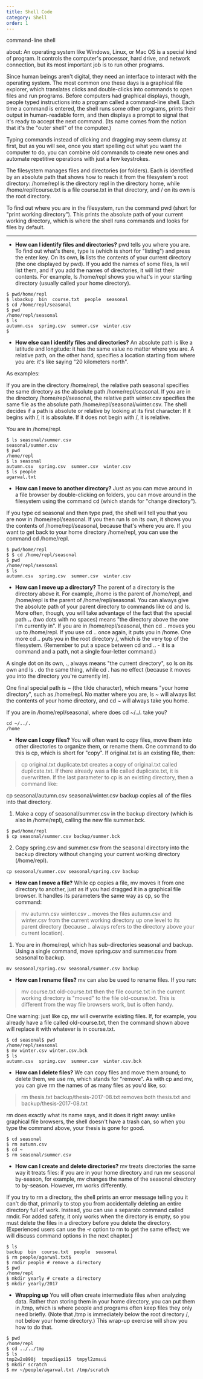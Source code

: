 ```yaml
---
title: Shell Code
category: Shell
order: 1
---
```


 command-line shell
 
 about:
 An operating system like Windows, Linux, or Mac OS is a special kind of program. It controls the computer's processor, hard drive, and network connection, but its most important job is to run other programs.

Since human beings aren't digital, they need an interface to interact with the operating system. The most common one these days is a graphical file explorer, which translates clicks and double-clicks into commands to open files and run programs. Before computers had graphical displays, though, people typed instructions into a program called a command-line shell. Each time a command is entered, the shell runs some other programs, prints their output in human-readable form, and then displays a prompt to signal that it's ready to accept the next command. (Its name comes from the notion that it's the "outer shell" of the computer.)

Typing commands instead of clicking and dragging may seem clumsy at first, but as you will see, once you start spelling out what you want the computer to do, you can combine old commands to create new ones and automate repetitive operations with just a few keystrokes.

The filesystem manages files and directories (or folders). Each is identified by an absolute path that shows how to reach it from the filesystem's root directory: /home/repl is the directory repl in the directory home, while /home/repl/course.txt is a file course.txt in that directory, and / on its own is the root directory.

To find out where you are in the filesystem, run the command pwd (short for "print working directory"). This prints the absolute path of your current working directory, which is where the shell runs commands and looks for files by default.

---

- **How can I identify files and directories?**
pwd tells you where you are. To find out what's there, type ls (which is short for "listing") and press the enter key. On its own, **ls** lists the contents of your current directory (the one displayed by pwd). If you add the names of some files, ls will list them, and if you add the names of directories, it will list their contents. For example, ls /home/repl shows you what's in your starting directory (usually called your home directory).

~~~
$ pwd/home/repl
$ lsbackup  bin  course.txt  people  seasonal
$ cd /home/repl/seasonal
$ pwd
/home/repl/seasonal
$ ls
autumn.csv  spring.csv  summer.csv  winter.csv
$
~~~

- **How else can I identify files and directories?**
An absolute path is like a latitude and longitude: it has the same value no matter where you are. A relative path, on the other hand, specifies a location starting from where you are: it's like saying "20 kilometers north".

As examples:

If you are in the directory /home/repl, the relative path seasonal specifies the same directory as the absolute path /home/repl/seasonal.
If you are in the directory /home/repl/seasonal, the relative path winter.csv specifies the same file as the absolute path /home/repl/seasonal/winter.csv.
The shell decides if a path is absolute or relative by looking at its first character: If it begins with /, it is absolute. If it does not begin with /, it is relative.

You are in /home/repl. 
~~~
$ ls seasonal/summer.csv
seasonal/summer.csv
$ pwd
/home/repl
$ ls seasonal
autumn.csv  spring.csv  summer.csv  winter.csv
$ ls people
agarwal.txt
~~~

- **How can I move to another directory?**
Just as you can move around in a file browser by double-clicking on folders, you can move around in the filesystem using the command cd (which stands for "change directory").

If you type cd seasonal and then type pwd, the shell will tell you that you are now in /home/repl/seasonal. If you then run ls on its own, it shows you the contents of /home/repl/seasonal, because that's where you are. If you want to get back to your home directory /home/repl, you can use the command cd /home/repl.

~~~
$ pwd/home/repl
$ $ cd /home/repl/seasonal
$ pwd
/home/repl/seasonal
$ ls
autumn.csv  spring.csv  summer.csv  winter.csv
~~~

- **How can I move up a directory?**
The parent of a directory is the directory above it. For example, /home is the parent of /home/repl, and /home/repl is the parent of /home/repl/seasonal. You can always give the absolute path of your parent directory to commands like cd and ls. More often, though, you will take advantage of the fact that the special path **..** (two dots with no spaces) means "the directory above the one I'm currently in". If you are in /home/repl/seasonal, then cd .. moves you up to /home/repl. If you use cd .. once again, it puts you in /home. One more cd .. puts you in the root directory /, which is the very top of the filesystem. (Remember to put a space between cd and .. - it is a command and a path, not a single four-letter command.)

A single dot on its own, ., always means "the current directory", so ls on its own and ls . do the same thing, while cd . has no effect (because it moves you into the directory you're currently in).

One final special path is ~ (the tilde character), which means "your home directory", such as /home/repl. No matter where you are, ls ~ will always list the contents of your home directory, and cd ~ will always take you home.

If you are in /home/repl/seasonal, where does cd ~/../. take you?
~~~
cd ~/../.
/home
~~~

- **How can I copy files?**
You will often want to copy files, move them into other directories to organize them, or rename them. One command to do this is cp, which is short for "copy". If original.txt is an existing file, then:

> cp original.txt duplicate.txt
creates a copy of original.txt called duplicate.txt. If there already was a file called duplicate.txt, it is overwritten. If the last parameter to cp is an existing directory, then a command like:

cp seasonal/autumn.csv seasonal/winter.csv backup
copies all of the files into that directory.

1. Make a copy of seasonal/summer.csv in the backup directory (which is also in /home/repl), calling the new file summer.bck.
~~~
$ pwd/home/repl
$ cp seasonal/summer.csv backup/summer.bck
~~~
2. Copy spring.csv and summer.csv from the seasonal directory into the backup directory without changing your current working directory (/home/repl).
~~~
cp seasonal/summer.csv seasonal/spring.csv backup
~~~

- **How can I move a file?**
While cp copies a file, mv moves it from one directory to another, just as if you had dragged it in a graphical file browser. It handles its parameters the same way as cp, so the command:

> mv autumn.csv winter.csv ..
moves the files autumn.csv and winter.csv from the current working directory up one level to its parent directory (because .. always refers to the directory above your current location).

1. You are in /home/repl, which has sub-directories seasonal and backup. Using a single command, move spring.csv and summer.csv from seasonal to backup.
~~~
mv seasonal/spring.csv seasonal/summer.csv backup
~~~

- **How can I rename files?**
mv can also be used to rename files. If you run:

> mv course.txt old-course.txt
then the file course.txt in the current working directory is "moved" to the file old-course.txt. This is different from the way file browsers work, but is often handy.

One warning: just like cp, mv will overwrite existing files. If, for example, you already have a file called old-course.txt, then the command shown above will replace it with whatever is in course.txt.

~~~
$ cd seasonal$ pwd
/home/repl/seasonal
$ mv winter.csv winter.csv.bck
$ ls
autumn.csv  spring.csv  summer.csv  winter.csv.bck
~~~

- **How can I delete files?**
We can copy files and move them around; to delete them, we use rm, which stands for "remove". As with cp and mv, you can give rm the names of as many files as you'd like, so:

> rm thesis.txt backup/thesis-2017-08.txt
removes both thesis.txt and backup/thesis-2017-08.txt

rm does exactly what its name says, and it does it right away: unlike graphical file browsers, the shell doesn't have a trash can, so when you type the command above, your thesis is gone for good.

~~~
$ cd seasonal
$ rm autumn.csv
$ cd ~
$ rm seasonal/summer.csv
~~~

- **How can I create and delete directories?**
mv treats directories the same way it treats files: if you are in your home directory and run mv seasonal by-season, for example, mv changes the name of the seasonal directory to by-season. However, rm works differently.

If you try to rm a directory, the shell prints an error message telling you it can't do that, primarily to stop you from accidentally deleting an entire directory full of work. Instead, you can use a separate command called rmdir. For added safety, it only works when the directory is empty, so you must delete the files in a directory before you delete the directory. (Experienced users can use the -r option to rm to get the same effect; we will discuss command options in the next chapter.)

~~~
$ ls
backup  bin  course.txt  people  seasonal
$ rm people/agarwal.txt$ 
$ rmdir people # remove a directory
$ pwd
/home/repl
$ mkdir yearly # create a directory
$ mkdir yearly/2017 
~~~

- **Wrapping up**
You will often create intermediate files when analyzing data. Rather than storing them in your home directory, you can put them in /tmp, which is where people and programs often keep files they only need briefly. (Note that /tmp is immediately below the root directory /, not below your home directory.) This wrap-up exercise will show you how to do that.

~~~
$ pwd
/home/repl
$ cd ../../tmp
$ ls
tmp2w2x890j  tmpudiqoi15  tmpyl2zmsui
$ mkdir scratch
$ mv ~/people/agarwal.txt /tmp/scratch
~~~

